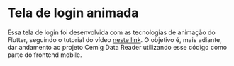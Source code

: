 # Tela de login animada

Essa tela de login foi desenvolvida com as tecnologias de animação do Flutter, seguindo o tutorial do vídeo [neste link](https://www.youtube.com/watch?v=MTgEtUZtPqE). O objetivo é, mais adiante, dar andamento ao projeto Cemig Data Reader utilizando esse código como parte do frontend mobile.
